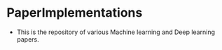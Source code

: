 # PaperImplementations
* This is the repository of various Machine learning and Deep learning papers.

